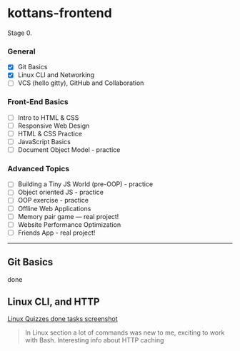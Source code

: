 # kottans-frontend 
Stage 0.

### General
- [X] Git Basics
- [X] Linux CLI and Networking
- [ ] VCS (hello gitty), GitHub and Collaboration

### Front-End Basics
- [ ] Intro to HTML & CSS
- [ ] Responsive Web Design
- [ ] HTML & CSS Practice
- [ ] JavaScript Basics
- [ ] Document Object Model - practice

### Advanced Topics
- [ ] Building a Tiny JS World (pre-OOP) - practice
- [ ] Object oriented JS - practice
- [ ] OOP exercise - practice
- [ ] Offline Web Applications
- [ ] Memory pair game — real project!
- [ ] Website Performance Optimization
- [ ] Friends App - real project!

---

## Git Basics
done

## Linux CLI, and HTTP 
[Linux Quizzes done tasks screenshot](task_linux_cli/Linux_quiz.png)
> In Linux section a lot of commands was new to me, exciting to work with Bash.
> Interesting info about HTTP caching
